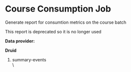 # Course Consumption Job

Generate report for consumtion metrics on the course batch

This report is deprecated so it is no longer used

**Data provider:**

**Druid**

1. summary-events\
   \
